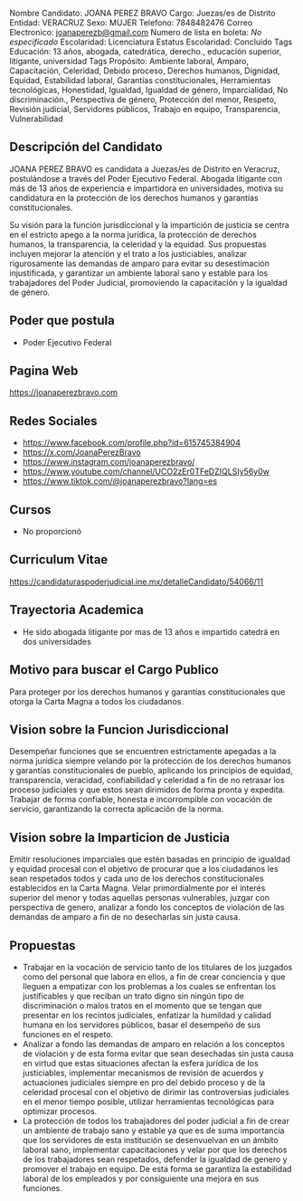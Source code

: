 Nombre Candidato: JOANA PEREZ BRAVO
Cargo: Juezas/es de Distrito
Entidad: VERACRUZ
Sexo: MUJER
Telefono: 7848482476
Correo Electronico: joanaperezb@gmail.com
Numero de lista en boleta: *No especificado*
Escolaridad: Licenciatura
Estatus Escolaridad: Concluido
Tags Educación: 13 años, abogada, catedrática, derecho., educación superior, litigante, universidad
Tags Propósito: Ambiente laboral, Amparo, Capacitación, Celeridad, Debido proceso, Derechos humanos, Dignidad, Equidad, Estabilidad laboral, Garantías constitucionales, Herramientas tecnológicas, Honestidad, Igualdad, Igualdad de género, Imparcialidad, No discriminación., Perspectiva de género, Protección del menor, Respeto, Revisión judicial, Servidores públicos, Trabajo en equipo, Transparencia, Vulnerabilidad


## Descripción del Candidato 

JOANA PEREZ BRAVO es candidata a Juezas/es de Distrito en Veracruz, postulándose a través del Poder Ejecutivo Federal. Abogada litigante con más de 13 años de experiencia e impartidora en universidades, motiva su candidatura en la protección de los derechos humanos y garantías constitucionales.

Su visión para la función jurisdiccional y la impartición de justicia se centra en el estricto apego a la norma jurídica, la protección de derechos humanos, la transparencia, la celeridad y la equidad. Sus propuestas incluyen mejorar la atención y el trato a los justiciables, analizar rigurosamente las demandas de amparo para evitar su desestimación injustificada, y garantizar un ambiente laboral sano y estable para los trabajadores del Poder Judicial, promoviendo la capacitación y la igualdad de género.


## Poder que postula

- Poder Ejecutivo Federal


## Pagina Web

https://joanaperezbravo.com


## Redes Sociales

- https://www.facebook.com/profile.php?id=615745384904
- https://x.com/JoanaPerezBravo
- https://www.instagram.com/joanaperezbravo/
- https://www.youtube.com/channel/UCO2zEr0TFeDZIQLSIy56y0w
- https://www.tiktok.com/@joanaperezbravo?lang=es


## Cursos

- No proporcionó


## Curriculum Vitae

https://candidaturaspoderjudicial.ine.mx/detalleCandidato/54066/11


## Trayectoria Academica

- He sido abogada litigante por mas de 13 años e impartido catedrá en dos universidades


## Motivo para buscar el Cargo Publico

Para proteger por los derechos humanos y garantías constitucionales que otorga la Carta Magna a todos los ciudadanos.


## Vision sobre la Funcion Jurisdiccional

Desempeñar funciones que se encuentren estrictamente apegadas a la norma jurídica siempre velando por la protección de los derechos humanos y garantías constitucionales de pueblo, aplicando los principios de equidad, transparencia, veracidad, confiabilidad y celeridad a fin de no retrasar los proceso judiciales y que estos sean dirimidos de forma pronta y expedita. Trabajar de forma confiable, honesta e incorrompible con vocación de servicio, garantizando la correcta aplicación de la norma.


## Vision sobre la Imparticion de Justicia

Emitir resoluciones imparciales que estén basadas en principio de igualdad y equidad procesal con el objetivo de procurar que a los ciudadanos les sean respetados todos y cada uno de los derechos constitucionales establecidos en la Carta Magna. Velar primordialmente por el interés superior del menor y todas aquellas personas vulnerables, juzgar con perspectiva de genero, analizar a fondo los conceptos de violación de las demandas de amparo a fin de no desecharlas sin justa causa.


## Propuestas

- Trabajar en la vocación de servicio tanto de los titulares de los juzgados como del personal que labora en ellos, a fin de crear conciencia y que lleguen a empatizar con los problemas a los cuales se enfrentan los justificables y que reciban un trato digno sin ningún tipo de discriminación o malos tratos en el momento que se tengan que presentar en los recintos judiciales, enfatizar la humildad y calidad humana en los servidores públicos, basar el desempeño de sus funciones en el respeto.
- Analizar a fondo las demandas de amparo en relación a los conceptos de violación y de esta forma evitar que sean desechadas sin justa causa en virtud que estas situaciones afectan la esfera jurídica de los justiciables, implementar mecanismos de revisión de acuerdos y actuaciones judiciales siempre en pro del debido proceso y de la celeridad procesal con el objetivo de dirimir las controversias judiciales en el menor tiempo posible, utilizar herramientas tecnológicas para optimizar procesos.
- La protección de todos los trabajadores del poder judicial a fin de crear un ambiente de trabajo sano y estable ya que es de suma importancia que los servidores de esta institución se desenvuelvan en un ámbito laboral sano, implementar capacitaciones y velar por que los derechos de los trabajadores sean respetados, defender la igualdad de genero y promover el trabajo en equipo. De esta forma se garantiza la estabilidad laboral de los empleados y por consiguiente una mejora en sus funciones.


